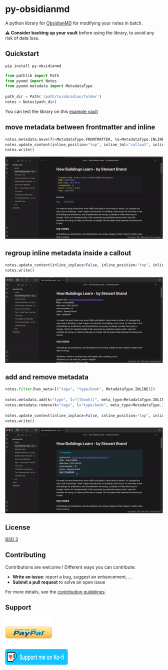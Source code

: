 # py-obsidianmd

A python library for [ObsidianMD](https://obsidian.md/) for modifying your notes in batch.

:warning: **Consider backing up your vault** before using the library, to avoid any risk of data loss.


## Quickstart

```bash
pip install py-obsidianmd
```

```python
from pathlib import Path
from pyomd import Notes
from pyomd.metadata import MetadataType

path_dir = Path('/path/to/obsidian/folder')
notes = Notes(path_dir)
```

You can test the library on this [example vault](https://github.com/selimrbd/example-vault)

## move metadata between frontmatter and inline

```python
notes.metadata.move(fr=MetadataType.FRONTMATTER, to=MetadataType.INLINE)
notes.update_content(inline_position="top", inline_tml="callout", inline_inplace=False) #type: ignore
notes.write()
```
![](./docs/imgs/pyomd-1.gif)

## regroup inline metadata inside a callout

```python
notes.update_content(inline_inplace=False, inline_position="top", inline_tml="callout") #type: ignore
notes.write()
```
![](./docs/imgs/pyomd-2.gif)

## add and remove metadata 
```python
notes.filter(has_meta=[("tags", "type/book", MetadataType.INLINE)])

notes.metadata.add(k="type", l="[[book]]", meta_type=MetadataType.INLINE)
notes.metadata.remove(k="tags", l="type/book", meta_type=MetadataType.INLINE)

notes.update_content(inline_inplace=False, inline_position="top", inline_tml="callout") #type: ignore
notes.write()
```
![](./docs/imgs/pyomd-3.gif)


## License

[BSD 3](LICENSE.txt)

## Contributing
Contributions are welcome ! Different ways you can contribute:
- **Write an issue**: report a bug, suggest an enhancement, ...
- **Submit a pull request** to solve an open issue

For more details, see the [contribution guidelines](CONTRIBUTING.md).

## Support
<a href=""><img src="./docs/imgs/donate-paypal.png" width="150" height="100" /></a>
<br>
<a href="https://ko-fi.com/selimrbd"><img src="./docs/imgs/support-kofi.png" width="200" height="50" /></a>